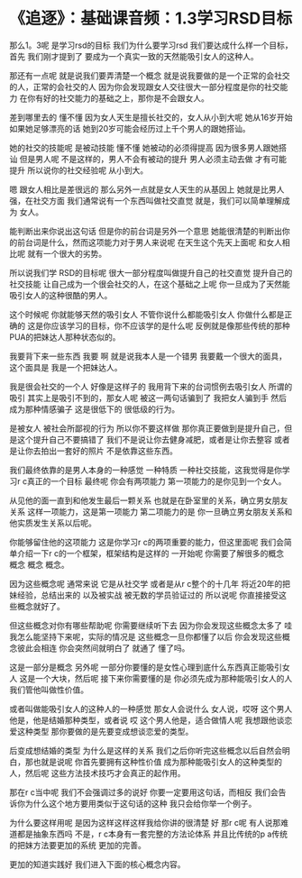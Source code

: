 # 《追逐》：基础课音频：1.3学习RSD目标

那么1。3呢 是学习rsd的目标 我们为什么要学习rsd 我们要达成什么样一个目标，首先 我们刚才提到了 要成为一个真实一致的天然能吸引女人的这种人。

那还有一点呢 就是说我们要弄清楚一个概念 就是说我要做的是一个正常的会社交的人，正常的会社交的人 因为你会发现跟女人交往很大一部分程度是你的社交能力 在你有好的社交能力的基础之上，那你是不会跟女人。

差到哪里去的 懂不懂 因为女人天生是擅长社交的，女人从小到大呢 她从16岁开始 如果她足够漂亮的话 她到20岁可能会经历过上千个男人的跟她搭讪。

她的社交的技能呢 是被动技能 懂不懂 她被动的必须得提高 因为很多男人跟她搭讪 但是男人呢 不是这样的，男人不会有被动的提升 男人必须主动去做 才有可能提升 所以说你的社交经验呢 从小到大。

嗯 跟女人相比是差很远的 那么另外一点就是女人天生的从基因上 她就是比男人强，在社交方面 我们通常说有一个东西叫做社交直觉 就是，我们可以简单理解成为 女人。

能判断出来你说出这句话 但是你的前台词是另外一个意思 她能很清楚的判断出你的前台词是什么，然而这项能力对于男人来说呢 在天生这个先天上面呢 和女人相比呢 就有一个很大的劣势。

所以说我们学 RSD的目标呢 很大一部分程度叫做提升自己的社交直觉 提升自己的社交技能 让自己成为一个很会社交的人，在这个基础之上呢 你一旦成为了天然能吸引女人的这种很酷的男人。

这个时候呢 你就能够天然的吸引女人 不管你说什么都能吸引女人 你做什么都是正确的 这是你应该学习的目标，你不应该学的是什么呢 反例就是像那些传统的那种PUA的把妹达人那种状态似的。

我要背下来一些东西 我要 啊 就是说我本人是一个错男 我要戴一个很大的面具，这个面具是 我是一个把妹达人。

我是很会社交的一个人 好像是这样子的 我用背下来的台词惯例去吸引女人 所谓的吸引 其实上是吸引不到的，那女人呢 被这一两句话骗到了 我把女人骗到手 然后成为那种情感骗子 这是很低下的 很低级的行为。

是被女人 被社会所鄙视的行为 所以你不要这样做 那你真正要做到是提升自己，但是这个提升自己不要搞错了 我们不是说让你去健身减肥，或者是让你去整容 或者是让你去拍出一套好的照片 不是依靠这些东西。

我们最终依靠的是男人本身的一种感觉 一种特质 一种社交技能，这我觉得是你学习r c真正的一个目标 最终呢 你会有两项能力 第一项能力的是你见到一个女人。

从见他的面一直到和他发生最后一颗关系 也就是在卧室里的关系，确立男女朋友关系 这样一项能力，这是第一项能力 第二项能力的是 你一旦确立男女朋友关系和他实质发生关系以后呢。

你能够留住他的这项能力 这是你学习r c的两项重要的能力，但这里面呢 我们会简单介绍一下r c的一个框架，框架结构是这样的 一开始呢 你需要了解很多的概念 概念 概念 概念。

因为这些概念呢 通常来说 它是从社交学 或者是从r c整个的十几年 将近20年的把妹经验，总结出来的 以及被实战 被无数的学员验证过的 所以说呢 你直接接受这些概念就好了。

但这些概念对你有哪些帮助呢 你需要继续听下去 因为你会发现这些概念太多了 哇 我怎么能坚持下来呢，实际的情况是 这些概念一旦你都懂了以后 你会发现这些概念彼此会相连 你会突然间就明白了 就通了 懂了吗。

这是一部分是概念 另外呢 一部分你要懂的是女性心理到底什么东西真正能吸引女人 这是一个大块，然后呢 接下来你需要懂的是 你必须先成为那种能吸引女人的人 我们管他叫做性价值。

或者叫做能吸引女人的这种人的一种感觉 那女人会说什么 女人说，哎呀 这个男人他是，他是结婚那种类型，或者说 哎 这个男人他是，适合做情人呢 我想跟他谈恋爱这种类型 那你要做的是先要变成想谈恋爱的类型。

后变成想结婚的类型 为什么是这样的关系 我们之后你听完这些概念以后自然会明白，那也就是说呢 你首先要拥有这种性价值 成为那种能吸引女人的这种类型的人，然后呢 这些方法技术技巧才会真正的起作用。

那在r c当中呢 我们不会强调过多的说好 你要一定要用这句话，而相反 我们会告诉你为什么这个地方要用类似于这句话的这种 我只会给你举一个例子。

为什么要这样用呢 是因为这样这样这样我给你讲的很清楚 好 那r c呢 有人说那难道都是抽象东西吗 不是，r c本身有一套完整的方法论体系 并且比传统的p a传统的把妹方法要更加的系统 更加的完善。

更加的知道实践好 我们进入下面的核心概念内容。